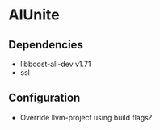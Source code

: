 # AIUnite

## Dependencies

- libboost-all-dev v1.71
- ssl

## Configuration

- Override llvm-project using build flags?
